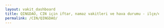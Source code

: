 ```yaml
---
layout: vakit_dashboard
title: QINGDAO, CIN için iftar, namaz vakitleri ve hava durumu - ilçe/eyalet seç
permalink: /CIN/QINGDAO/
---
```


<script type="text/javascript">
  var GLOBAL_COUNTRY = 'CIN';
  var GLOBAL_CITY = 'QINGDAO';
  var GLOBAL_STATE = '';
  var lat = 72;
  var lon = 21;
</script>

